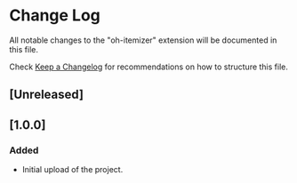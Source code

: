 # Change Log

All notable changes to the "oh-itemizer" extension will be documented in this file.

Check [Keep a Changelog](http://keepachangelog.com/) for recommendations on how to structure this file.

## [Unreleased]

## [1.0.0]

### Added

-    Initial upload of the project.
